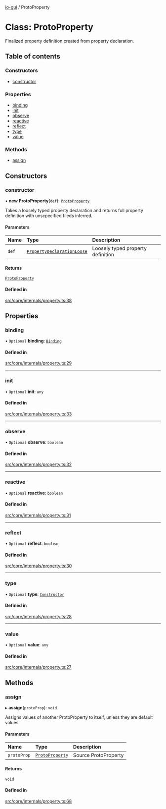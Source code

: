 [io-gui](../README.md) / ProtoProperty

# Class: ProtoProperty

Finalized property definition created from property declaration.

## Table of contents

### Constructors

- [constructor](ProtoProperty.md#constructor)

### Properties

- [binding](ProtoProperty.md#binding)
- [init](ProtoProperty.md#init)
- [observe](ProtoProperty.md#observe)
- [reactive](ProtoProperty.md#reactive)
- [reflect](ProtoProperty.md#reflect)
- [type](ProtoProperty.md#type)
- [value](ProtoProperty.md#value)

### Methods

- [assign](ProtoProperty.md#assign)

## Constructors

### constructor

• **new ProtoProperty**(`def`): [`ProtoProperty`](ProtoProperty.md)

Takes a loosely typed property declaration and returns full property definition with unscpecified fileds inferred.

#### Parameters

| Name | Type | Description |
| :------ | :------ | :------ |
| `def` | [`PropertyDeclarationLoose`](../README.md#propertydeclarationloose) | Loosely typed property definition |

#### Returns

[`ProtoProperty`](ProtoProperty.md)

#### Defined in

[src/core/internals/property.ts:38](https://github.com/io-gui/io/blob/main/src/core/internals/property.ts#L38)

## Properties

### binding

• `Optional` **binding**: [`Binding`](Binding.md)

#### Defined in

[src/core/internals/property.ts:29](https://github.com/io-gui/io/blob/main/src/core/internals/property.ts#L29)

___

### init

• `Optional` **init**: `any`

#### Defined in

[src/core/internals/property.ts:33](https://github.com/io-gui/io/blob/main/src/core/internals/property.ts#L33)

___

### observe

• `Optional` **observe**: `boolean`

#### Defined in

[src/core/internals/property.ts:32](https://github.com/io-gui/io/blob/main/src/core/internals/property.ts#L32)

___

### reactive

• `Optional` **reactive**: `boolean`

#### Defined in

[src/core/internals/property.ts:31](https://github.com/io-gui/io/blob/main/src/core/internals/property.ts#L31)

___

### reflect

• `Optional` **reflect**: `boolean`

#### Defined in

[src/core/internals/property.ts:30](https://github.com/io-gui/io/blob/main/src/core/internals/property.ts#L30)

___

### type

• `Optional` **type**: [`Constructor`](../README.md#constructor)

#### Defined in

[src/core/internals/property.ts:28](https://github.com/io-gui/io/blob/main/src/core/internals/property.ts#L28)

___

### value

• `Optional` **value**: `any`

#### Defined in

[src/core/internals/property.ts:27](https://github.com/io-gui/io/blob/main/src/core/internals/property.ts#L27)

## Methods

### assign

▸ **assign**(`protoProp`): `void`

Assigns values of another ProtoProperty to itself, unless they are default values.

#### Parameters

| Name | Type | Description |
| :------ | :------ | :------ |
| `protoProp` | [`ProtoProperty`](ProtoProperty.md) | Source ProtoProperty |

#### Returns

`void`

#### Defined in

[src/core/internals/property.ts:68](https://github.com/io-gui/io/blob/main/src/core/internals/property.ts#L68)
